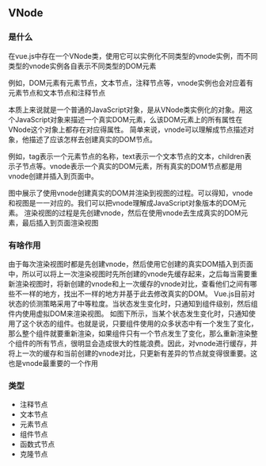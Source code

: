 ## VNode

### 是什么

在vue.js中存在一个VNode类，使用它可以实例化不同类型的vnode实例，而不同类型的vnode实例各自表示不同类型的DOM元素

例如，DOM元素有元素节点，文本节点，注释节点等，vnode实例也会对应着有元素节点和文本节点和注释节点


本质上来说就是一个普通的JavaScript对象，是从VNode类实例化的对象。用这个JavaScript对象来描述一个真实DOM元素，么该DOM元素上的所有属性在VNode这个对象上都存在对应得属性。
 简单来说，vnode可以理解成节点描述对象，他描述了应该怎样去创建真实的DOM节点。

例如，tag表示一个元素节点的名称，text表示一个文本节点的文本，children表示子节点等。vnode表示一个真实的DOM元素，所有真实的DOM节点都是用vnode创建并插入到页面中。

图中展示了使用vnode创建真实的DOM并渲染到视图的过程。可以得知，vnode和视图是一一对应的。我们可以把vnode理解成JavaScript对象版本的DOM元素。
 渲染视图的过程是先创建vnode，然后在使用vnode去生成真实的DOM元素，最后插入到页面渲染视图

### 有啥作用

由于每次渲染视图时都是先创建vnode，然后使用它创建的真实DOM插入到页面中，所以可以将上一次渲染视图时先所创建的vnode先缓存起来，之后每当需要重新渲染视图时，将新创建的vnode和上一次缓存的vnode对比，查看他们之间有哪些不一样的地方，找出不一样的地方并基于此去修改真实的DOM。
 Vue.js目前对状态的侦测策略采用了中等粒度。当状态发生变化时，只通知到组件级别，然后组件内使用虚拟DOM来渲染视图。
 如图下所示，当某个状态发生变化时，只通知使用了这个状态的组件。也就是说，只要组件使用的众多状态中有一个发生了变化，那么整个组件就要重新渲染，如果组件只有一个节点发生了变化，那么重新渲染整个组件的所有节点，很明显会造成很大的性能浪费。因此，对vnode进行缓存，并将上一次的缓存和当前创建的vnode对比，只更新有差异的节点就变得很重要。这也是vnode最重要的一个作用

### 类型

- 注释节点
- 文本节点
- 元素节点
- 组件节点
- 函数式节点
- 克隆节点